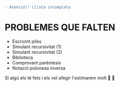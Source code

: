 ```diff
- Atenció!! Llista incompleta
```
# PROBLEMES QUE FALTEN
- Escrivint piles
- Simulant recursivitat (1)
- Simulant recursivitat (2)
- Biblioteca
- Comprovant parèntesis
- Notació polonesa inversa

Si algú els té fets i els vol afegir l'estimarem molt :purple_heart: :yellow_heart:
